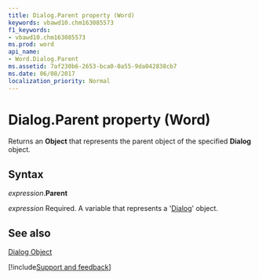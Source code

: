 ```yaml
---
title: Dialog.Parent property (Word)
keywords: vbawd10.chm163085573
f1_keywords:
- vbawd10.chm163085573
ms.prod: word
api_name:
- Word.Dialog.Parent
ms.assetid: 7af230b6-2653-bca0-0a55-9da042838cb7
ms.date: 06/08/2017
localization_priority: Normal
---
```



# Dialog.Parent property (Word)

Returns an  **Object** that represents the parent object of the specified **Dialog** object.


## Syntax

_expression_.**Parent**

_expression_ Required. A variable that represents a '[Dialog](Word.Dialog.md)' object.


## See also


[Dialog Object](Word.Dialog.md)

[!include[Support and feedback](~/includes/feedback-boilerplate.md)]